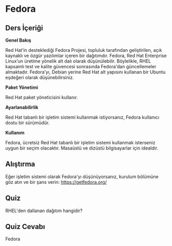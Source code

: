 # Fedora

## Ders İçeriği

<b>Genel Bakış</b>

Red Hat’in desteklediği Fedora Projesi, topluluk tarafından geliştirilen, açık kaynaklı ve özgür yazılımlar içeren bir dağıtımdır.  Fedora, Red Hat Enterprise Linux’un üretime yönelik alt dalı olarak düşünülebilir.  Böylelikle, RHEL kapsamlı test ve kalite güvencesi sonrasında Fedora'dan güncellemeler almaktadır. Fedora’yı, Debian yerine Red Hat alt yapısını kullanan bir Ubuntu eşdeğeri olarak düşünebilirsiniz. 

<b>Paket Yönetimi</b>

Red Hat paket yöneticisini kullanır.

<b>Ayarlanabilirlik</b>

Red Hat tabanlı bir işletim sistemi kullanmak istiyorsanız, Fedora kullanıcı dostu bir sürümüdür.

<b>Kullanım</b>

Fedora, ücretsiz Red Hat tabanlı bir işletim sistemi kullanmak isterseniz uygun bir seçim olacaktır. Masaüstü ve dizüstü bilgisayarlar için idealdir.


## Alıştırma

Eğer işletim sistemi olarak Fedora'yı düşünüyorsanız, kurulum bölümüne göz atın ve bir şans verin: <a href='https://www.getfedora.org/'>https://getfedora.org/</a>

## Quiz

RHEL'den dallanan dağıtım hangidir?

## Quiz Cevabı

Fedora
